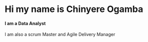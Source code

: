 # Hi my name is Chinyere Ogamba
#### **I am a Data Analyst**

I am also a scrum Master and Agile Delivery Manager
